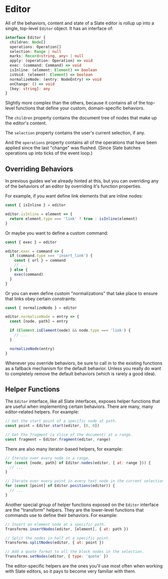 # Editor

All of the behaviors, content and state of a Slate editor is rollup up into a single, top-level `Editor` object. It has an interface of:

```ts
interface Editor {
  children: Node[]
  operations: Operation[]
  selection: Range | null
  marks: Record<string, any> | null
  apply: (operation: Operation) => void
  exec: (command: Command) => void
  isInline: (element: Element) => boolean
  isVoid: (element: Element) => boolean
  normalizeNode: (entry: NodeEntry) => void
  onChange: () => void
  [key: string]: any
}
```

Slightly more complex than the others, because it contains all of the top-level functions that define your custom, domain-specific behaviors.

The `children` property contains the document tree of nodes that make up the editor's content.

The `selection` property contains the user's current selection, if any.

And the `operations` property contains all of the operations that have been applied since the last "change" was flushed. (Since Slate batches operations up into ticks of the event loop.)

## Overriding Behaviors

In previous guides we've already hinted at this, but you can overriding any of the behaviors of an editor by overriding it's function properties.

For example, if you want define link elements that are inline nodes:

```js
const { isInline } = editor

editor.isInline = element => {
  return element.type === 'link' ? true : isInline(element)
}
```

Or maybe you want to define a custom command:

```js
const { exec } = editor

editor.exec = command => {
  if (command.type === 'insert_link') {
    const { url } = command
    // ...
  } else {
    exec(command)
  }
}
```

Or you can even define custom "normalizations" that take place to ensure that links obey certain constraints:

```js
const { normalizeNode } = editor

editor.normalizeNode = entry => {
  const [node, path] = entry

  if (Element.isElement(node) && node.type === 'link') {
    // ...
  }

  normalizeNode(entry)
}
```

Whenever you override behaviors, be sure to call in to the existing functions as a fallback mechanism for the default behavior. Unless you really do want to completely remove the default behaviors (which is rarely a good idea).

## Helper Functions

The `Editor` interface, like all Slate interfaces, exposes helper functions that are useful when implementing certain behaviors. There are many, many editor-related helpers. For example:

```js
// Get the start point of a specific node at path.
const point = Editor.start(editor, [0, 0])

// Get the fragment (a slice of the document) at a range.
const fragment = Editor.fragment(editor, range)
```

There are also many iterator-based helpers, for example:

```js
// Iterate over every node in a range.
for (const [node, path] of Editor.nodes(editor, { at: range })) {
  // ...
}

// Iterate over every point in every text node in the current selection.
for (const [point] of Editor.positions(editor)) {
  // ...
}
```

Another special group of helper functions exposed on the `Editor` interface are the "transform" helpers. They are the lower-level functions that commands use to define their behaviors. For example:

```js
// Insert an element node at a specific path.
Transforms.insertNodes(editor, [element], { at: path })

// Split the nodes in half at a specific point.
Transforms.splitNodes(editor, { at: point })

// Add a quote format to all the block nodes in the selection.
Transforms.setNodes(editor, { type: 'quote' })
```

The editor-specific helpers are the ones you'll use most often when working with Slate editors, so it pays to become very familiar with them.
